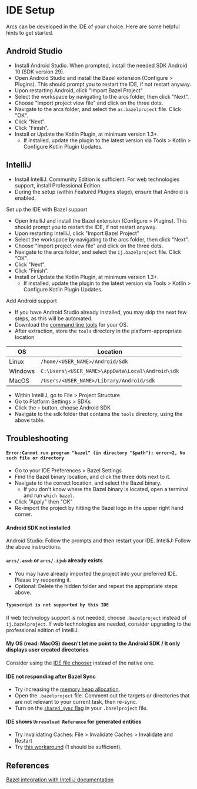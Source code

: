 # IDE Setup

Arcs can be developed in the IDE of your choice. Here are some helpful hints to get started.

## Android Studio

- Install Android Studio. When prompted, install the needed SDK Android 10 (SDK version 29).
- Open Android Studio and install the Bazel extension (Configure > Plugins). This should prompt you to restart the IDE, if not restart anyway.
- Upon restarting Android, click "Import Bazel Project"
- Select the workspace by navigating to the arcs folder, then click "Next".
- Choose "Import project view file" and click on the three dots.
- Navigate to the arcs folder, and select the `as.bazelproject` file. Click "OK".
- Click "Next".
- Click "Finish".
- Install or Update the Kotlin Plugin, at minimum version 1.3+.
  - If installed, update the plugin to the latest version via Tools > Kotlin > Configure Kotlin Plugin Updates. 

## IntelliJ

- Install IntelliJ. Community Edition is sufficient. For web technologies support, install Professional Edition.
- During the setup (within Featured Plugins stage), ensure that Android is enabled.

Set up the IDE with Bazel support
- Open IntelliJ and install the Bazel extension (Configure > Plugins). This should prompt you to restart the IDE, if not restart anyway.
- Upon restarting IntelliJ, click "Import Bazel Project"
- Select the workspace by navigating to the arcs folder, then click "Next".
- Choose "Import project view file" and click on the three dots.
- Navigate to the arcs folder, and select the `ij.bazelproject` file. Click "OK".
- Click "Next".
- Click "Finish".
- Install or Update the Kotlin Plugin, at minimum version 1.3+.
  - If installed, update the plugin to the latest version via Tools > Kotlin > Configure Kotlin Plugin Updates. 

Add Android support
- If you have Android Studio already installed, you may skip the next few steps, as this will be automated.
- Download the [command line tools](https://developer.android.com/studio/#command-tools) for your OS. 
- After extraction, store the `tools` directory in the platform-appropriate location

| OS       | Location  |
| -------- | --------- |
| Linux    | `/home/<USER_NAME>/Android/Sdk` |
| Windows  | `C:\Users\<USER_NAME>\AppData\Local\Android\sdk` |
| MacOS    | `/Users/<USER_NAME>/Library/Android/sdk` |

- Within IntelliJ, go to File > Project Structure
- Go to Platform Settings > SDKs
- Click the `+` button, choose Android SDK
- Navigate to the sdk folder that contains the `tools` directory, using the above table. 


## Troubleshooting

#### `Error:Cannot run program "bazel" (in directory "$path"): error=2, No such file or directory`

- Go to your IDE Preferences > Bazel Settings
- Find the Bazel binary location, and click the three dots next to it.
- Navigate to the correct location, and select the Bazel binary.
  - If you don't know where the Bazel binary is located, open a terminal and run `which bazel`.
- Click "Apply" then "OK"
- Re-import the project by hitting the Bazel logo in the upper right hand corner.

#### Android SDK not installed

Android Studio: Follow the prompts and then restart your IDE.
IntelliJ: Follow the above instructions.

#### `arcs/.aswb` or `arcs/.ijwb` already exists

- You may have already imported the project into your preferred IDE. Please try reopening it.
- Optional: Delete the hidden folder and repeat the appropriate steps above.

#### `Typescript is not supported by this IDE`

If web technology support is not needed, choose `.bazelproject` instead of `ij.bazelproject`. If web technologies are needed, consider upgrading to the professional edition of IntelliJ.

#### My OS (read: MacOS) doesn't let me point to the Android SDK / It only displays user created directories

Consider using the [IDE file chooser](https://intellij-support.jetbrains.com/hc/en-us/community/posts/115000128290-Use-IDE-File-Chooser-Rather-Than-Native-One) instead of the native one. 

#### IDE not responding after Bazel Sync

- Try increasing the [memory heap allocation](https://www.jetbrains.com/help/idea/increasing-memory-heap.html). 
- Open the `.bazelproject` file. Comment out the targets or directories that are not relevant to your current task, then re-sync. 
- Turn on the [`shared_sync` flag](https://ij.bazel.build/docs/project-views.html#shard_sync) in your `.bazelproject` file. 

#### IDE shows `Unresolved Reference` for generated entities

- Try Invalidating Caches: File > Invalidate Caches > Invalidate and Restart
- Try [this workaround](https://github.com/bazelbuild/intellij/issues/490#issuecomment-454030118) (1 should be sufficient).

## References

[Bazel integration with IntelliJ documentation](https://ij.bazel.build/)
